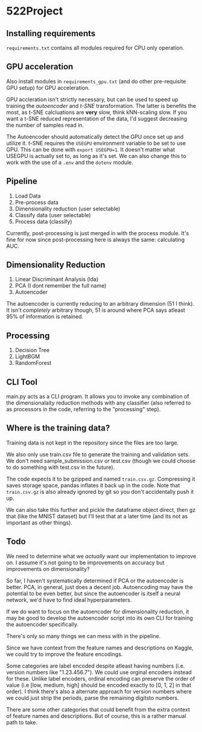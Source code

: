 # 522Project
## Installing requirements
``requirements.txt`` contains all modules required for CPU only operation.

## GPU acceleration
Also install modules in ``requirements_gpu.txt`` (and do other pre-requisite GPU setup) for GPU acceleration.

GPU accleration isn't strictly necessary, but can be used to speed up training the *autoencoder* and *t-SNE* transformation.
The latter is benefits the most, as t-SNE calcluations are **very** slow, think kNN-scaling slow. If you want a t-SNE reduced representation of the data, I'd suggest decreasing the number of samples read in.

The Autoencoder should automatically detect the GPU once set up and utilize it.
t-SNE requires the ``USEGPU`` environment variable to be set to use GPU. 
This can be done with ``export USEGPU=1``. It doesn't matter what USEGPU is actually set to, as long as it's set.
We can also change this to work with the use of a `.env` and the `dotenv` module.

## Pipeline
1. Load Data
2. Pre-process data
3. Dimensionality reduction (user selectable)
4. Classify data (user selectable)
5. Process data (classify)

Currently, post-processing is just merged in with the process module. It's fine for now since post-processing here is always the same: calculating AUC. 

## Dimensionality Reduction
1. Linear Discriminant Analysis (lda)
2. PCA (I dont remember the full name)
3. Autoencoder 

The autoencoder is currently reducing to an arbitrary dimension (51 I think). It isn't *completely* arbitrary though, 51 is around where PCA says atleast 95% of information is retained. 

## Processing
1. Decision Tree
2. LightBGM
3. RandomForest

## CLI Tool
main.py acts as a CLI program. It allows you to invoke any combination of the dimensionalaity reduction methods with any classifier (also referred to as processors in the code, referring to the "processing" step). 

## Where is the training data?
Training data is not kept in the repository since the files are too large. 

We also only use train.csv file to generate the training and validation sets.
We don't need sample_submission.csv or test.csv (though we could choose to do something with test.csv in the future).

The code expects it to be gzipped and named ``train.csv.gz``.
Compressing it saves storage space, pandas inflates it back up in the code.
Note that ``train.csv.gz`` is also already ignored by git so you don't accidentally push it up.

We can also take this further and pickle the dataframe object direct, then gz that (like the MNIST dataset) but I'll test that at a later time (and its not as important as other things).

## Todo
We need to determine what we *actually* want our implementation to improve on. I assume  it's not going to be improvements on accuracy but improvements on dimensionality?

So far, I haven't systematically determined if PCA or the autoencoder is better. PCA, in general, just does a decent job. Autoencoding may have the potential to be even better, but since the autoencoder is itself a neural network, we'd have to find ideal hyperparameters.

If we do want to focus on the autoencoder for dimensionality reduction, it may be good to develop the autoencoder script into its own CLI for training the autoencoder specifically. 

There's only so many things we can mess with in the pipeline. 

Since we have context from the feature names and descriptions on Kaggle, we could try to improve the feature encodings.

Some categories are label encoded despite atleast having numbers (i.e. version numbers like "1.23.456.7"). We could use orginal encoders instead for these. Unlike label encoders, ordinal encoding can preserve the order of value (i.e [low, medium, high] should be encoded exactly to [0, 1, 2] in that order). I think there's also a alternate approach for version numbers where we could just strip the periods, parse the remaining digitsto numbers. 

There are some other categories that could benefit from the extra context of feature names and descriptions. But of course, this is a rather manual path to take. 
